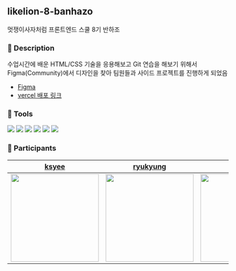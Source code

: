 ## likelion-8-banhazo

멋쟁이사자처럼 프론트엔드 스쿨 8기 반하조

### 📝 Description

수업시간에 배운 HTML/CSS 기술을 응용해보고 Git 연습을 해보기 위해서 Figma(Community)에서 디자인을 찾아 팀원들과 사이드 프로젝트를 진행하게 되었음

- [Figma](https://www.figma.com/community/file/1261776489883432800/web-design-website-design-software-house-website-software-company-website)
- [vercel 배포 링크](https://likelion-8-banhazo.vercel.app/)

### 🧰 Tools

<div>
  <img src="https://img.shields.io/badge/HTML5-E34F26?style=flat-square&logo=HTML5&logoColor=white">
  <img src="https://img.shields.io/badge/CSS3-1572b6?style=flat-square&logo=CSS3&logoColor=white">
  <img src="https://img.shields.io/badge/JavaScript-F7DF1E?style=flat-square&logo=JavaScript&logoColor=white">
  <img src="https://img.shields.io/badge/Git-F05032?style=flat-square&logo=Git&logoColor=white">
  <img src="https://img.shields.io/badge/GitHub-181717?style=flat-square&logo=GitHub&logoColor=white">
  <img src="https://img.shields.io/badge/Figma-F24E1E?style=flat-square&logo=Figma&logoColor=white">
</div>

### 👥 Participants

|                        [ksyee](https://github.com/ksyee)                         |                     [ryukyung](https://github.com/ryukyung)                      |                       [lanuioe](https://github.com/lanuioe)                       |               [junghyunlee0922](https://github.com/junghyunlee0922)               |                       [lin0211](https://github.com/lin0211)                       |                 [SEUNGJUNHWANG](https://github.com/SEUNGJUNHWANG)                 |
| :------------------------------------------------------------------------------: | :------------------------------------------------------------------------------: | :-------------------------------------------------------------------------------: | :-------------------------------------------------------------------------------: | :-------------------------------------------------------------------------------: | :-------------------------------------------------------------------------------: |
| <img src='https://avatars.githubusercontent.com/u/41662707?v=4' width="200px" /> | <img src='https://avatars.githubusercontent.com/u/91606951?v=4' width="200px" /> | <img src='https://avatars.githubusercontent.com/u/148831765?v=4' width="200px" /> | <img src='https://avatars.githubusercontent.com/u/148926098?v=4' width="150px" /> | <img src='https://avatars.githubusercontent.com/u/139965934?v=4' width="200px" /> | <img src='https://avatars.githubusercontent.com/u/148776199?v=4' width="150px" /> |

